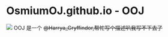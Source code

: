 # OsmiumOJ.github.io - OOJ
![](https://osmiumoj.github.io/OOJlogo.ico)
OOJ 是一个 ~~@Harrya_Gryffindor,帮忙写个描述叭我写不下去了~~
